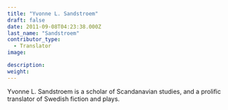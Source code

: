 ```yaml
---
title: "Yvonne L. Sandstroem"
draft: false
date: 2011-09-08T04:23:38.000Z
last_name: "Sandstroem"
contributor_type:
  - Translator
image:

description:
weight:
---
```


Yvonne L. Sandstroem is a scholar of Scandanavian studies, and a prolific translator of Swedish fiction and plays.

